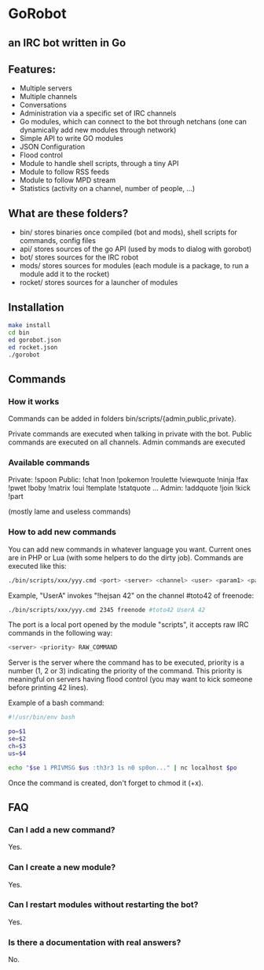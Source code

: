 GoRobot
===

## an IRC bot written in Go

## Features:

  * Multiple servers
  * Multiple channels
  * Conversations
  * Administration via a specific set of IRC channels
  * Go modules, which can connect to the bot through netchans (one can dynamically add new modules through network)
  * Simple API to write GO modules
  * JSON Configuration
  * Flood control
  * Module to handle shell scripts, through a tiny API
  * Module to follow RSS feeds
  * Module to follow MPD stream
  * Statistics (activity on a channel, number of people, ...)

## What are these folders?

  * bin/ stores binaries once compiled (bot and mods), shell scripts for commands, config files
  * api/ stores sources of the go API (used by mods to dialog with gorobot)
  * bot/ stores sources for the IRC robot
  * mods/ stores sources for modules (each module is a package, to run a module add it to the rocket)
  * rocket/ stores sources for a launcher of modules

## Installation

```sh
make install
cd bin
ed gorobot.json
ed rocket.json
./gorobot
```
## Commands

### How it works

Commands can be added in folders bin/scripts/{admin,public,private}.

Private commands are executed when talking in private with the bot.
Public commands are executed on all channels.
Admin commands are executed 

### Available commands

Private: !spoon
Public: !chat !non !pokemon !roulette !viewquote !ninja !fax !pwet !boby !matrix !oui !template !statquote ...
Admin: !addquote !join !kick !part

(mostly lame and useless commands)

### How to add new commands

You can add new commands in whatever language you want. Current ones are
in PHP or Lua (with some helpers to do the dirty job). Commands are executed
like this:

```sh
./bin/scripts/xxx/yyy.cmd <port> <server> <channel> <user> <param1> <param2> <...>
```

Example, "UserA" invokes "!hejsan 42" on the channel #toto42 of freenode:

```sh
./bin/scripts/xxx/yyy.cmd 2345 freenode #toto42 UserA 42
```

The port is a local port opened by the module "scripts", it accepts raw IRC commands in the following way:

```sh
<server> <priority> RAW_COMMAND
```

Server is the server where the command has to be executed, priority is a number (1, 2 or 3)
indicating the priority of the command. This priority is meaningful on servers having
flood control (you may want to kick someone before printing 42 lines).

Example of a bash command:

```sh
#!/usr/bin/env bash

po=$1
se=$2
ch=$3
us=$4

echo "$se 1 PRIVMSG $us :th3r3 1s n0 sp0on..." | nc localhost $po
```

Once the command is created, don't forget to chmod it (+x).

## FAQ

### Can I add a new command?

Yes.

### Can I create a new module?

Yes.

### Can I restart modules without restarting the bot?

Yes.

### Is there a documentation with real answers?

No.
